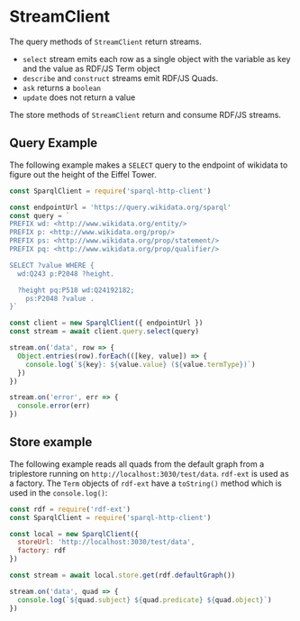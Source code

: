 # StreamClient

The query methods of `StreamClient` return streams.

* `select` stream emits each row as a single object with the variable as key and the value as RDF/JS Term object
* `describe` and `construct` streams emit RDF/JS Quads.
* `ask` returns a `boolean`
* `update` does not return a value

The store methods of `StreamClient` return and consume RDF/JS streams.

## Query Example
The following example makes a `SELECT` query to the endpoint of wikidata to figure out the height of the Eiffel Tower.

<run-kit>

```javascript
const SparqlClient = require('sparql-http-client')

const endpointUrl = 'https://query.wikidata.org/sparql'
const query = `
PREFIX wd: <http://www.wikidata.org/entity/>
PREFIX p: <http://www.wikidata.org/prop/>
PREFIX ps: <http://www.wikidata.org/prop/statement/>
PREFIX pq: <http://www.wikidata.org/prop/qualifier/>

SELECT ?value WHERE {
  wd:Q243 p:P2048 ?height.

  ?height pq:P518 wd:Q24192182;
    ps:P2048 ?value .
}`

const client = new SparqlClient({ endpointUrl })
const stream = await client.query.select(query)

stream.on('data', row => {
  Object.entries(row).forEach(([key, value]) => {
    console.log(`${key}: ${value.value} (${value.termType})`)
  })
})

stream.on('error', err => {
  console.error(err)
})
```

</run-kit>

## Store example

The following example reads all quads from the default graph from a triplestore running on `http://localhost:3030/test/data`.
`rdf-ext` is used as a factory.
The `Term` objects of `rdf-ext` have a `toString()` method which is used in the `console.log()`:

```javascript
const rdf = require('rdf-ext')
const SparqlClient = require('sparql-http-client')

const local = new SparqlClient({
  storeUrl: 'http://localhost:3030/test/data',
  factory: rdf
})

const stream = await local.store.get(rdf.defaultGraph())

stream.on('data', quad => {
  console.log(`${quad.subject} ${quad.predicate} ${quad.object}`)
})
```
